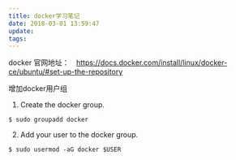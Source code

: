 ```yaml
---
title: docker学习笔记
date: 2018-03-01 13:59:47
update:
tags:
---
```


docker 官网地址：　https://docs.docker.com/install/linux/docker-ce/ubuntu/#set-up-the-repository

增加docker用户组

1. Create the docker group.

```
$ sudo groupadd docker

```

2. Add your user to the docker group.

```
$ sudo usermod -aG docker $USER

```
